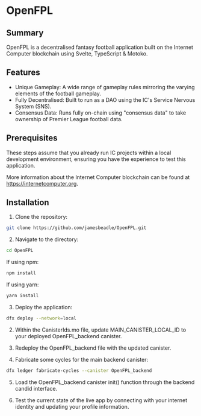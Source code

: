 # OpenFPL

## Summary

OpenFPL is a decentralised fantasy football application built on the Internet Computer blockchain using Svelte, TypeScript & Motoko.

## Features

- Unique Gameplay: A wide range of gameplay rules mirroring the varying elements of the football gameplay.
- Fully Decentralised: Built to run as a DAO using the IC's Service Nervous System (SNS). 
- Consensus Data: Runs fully on-chain using "consensus data" to take ownership of Premier League football data.

## Prerequisites

These steps assume that you already run IC projects within a local development environment, ensuring you have the experience to test this application.

More information about the Internet Computer blockchain can be found at https://internetcomputer.org.

## Installation

1. Clone the repository:

```bash
git clone https://github.com/jamesbeadle/OpenFPL.git
```
2. Navigate to the directory:
```bash
cd OpenFPL
```

If using npm:

```bash
npm install
```

If using yarn:
```bash
yarn install
```

3. Deploy the application:
```bash
dfx deploy --network=local
```
2. Within the CanisterIds.mo file, update MAIN_CANISTER_LOCAL_ID to your deployed OpenFPL_backend canister.

3. Redeploy the OpenFPL_backend file with the updated canister.

4. Fabricate some cycles for the main backend canister:

```bash
dfx ledger fabricate-cycles --canister OpenFPL_backend
```

5. Load the OpenFPL_backend canister init() function through the backend candid interface.

6. Test the current state of the live app by connecting with your internet identity and updating your profile information. 
